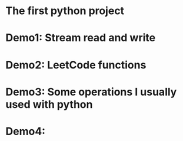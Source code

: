 # The first python project

# Demo1: Stream read and write
# Demo2: LeetCode functions
# Demo3: Some operations I usually used with python
# Demo4: 
